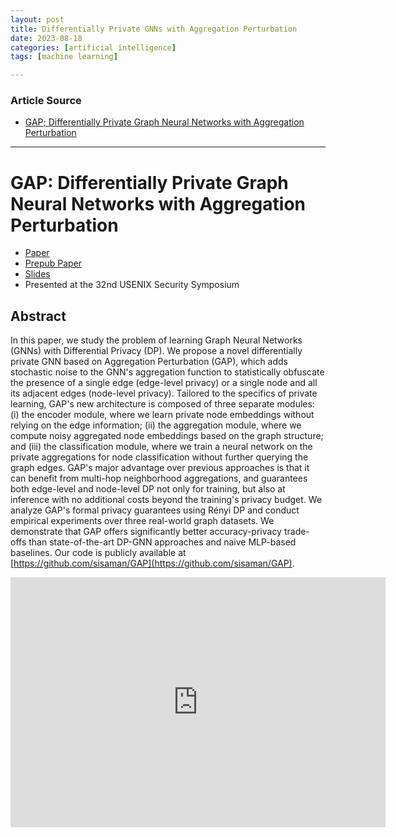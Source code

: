 ```yaml
---
layout: post
title: Differentially Private GNNs with Aggregation Perturbation
date: 2023-08-18
categories: [artificial intelligence]
tags: [machine learning]

---
```


### Article Source

* [GAP; Differentially Private Graph Neural Networks with Aggregation Perturbation](https://www.youtube.com/watch?v=ZKvjCmmz76k)

---

# GAP: Differentially Private Graph Neural Networks with Aggregation Perturbation


* [Paper](https://www.usenix.org/system/files/usenixsecurity23-sajadmanesh.pdf)
* [Prepub Paper](https://www.usenix.org/system/files/sec23fall-prepub-196-sajadmanesh.pdf)
* [Slides](https://www.usenix.org/system/files/sec23_slides_sajadmanesh.pdf)
* Presented at the 32nd USENIX Security Symposium

## Abstract

In this paper, we study the problem of learning Graph Neural Networks (GNNs) with Differential Privacy (DP). We propose a novel differentially private GNN based on Aggregation Perturbation (GAP), which adds stochastic noise to the GNN's aggregation function to statistically obfuscate the presence of a single edge (edge-level privacy) or a single node and all its adjacent edges (node-level privacy). Tailored to the specifics of private learning, GAP's new architecture is composed of three separate modules: (i) the encoder module, where we learn private node embeddings without relying on the edge information; (ii) the aggregation module, where we compute noisy aggregated node embeddings based on the graph structure; and (iii) the classification module, where we train a neural network on the private aggregations for node classification without further querying the graph edges. GAP's major advantage over previous approaches is that it can benefit from multi-hop neighborhood aggregations, and guarantees both edge-level and node-level DP not only for training, but also at inference with no additional costs beyond the training's privacy budget. We analyze GAP's formal privacy guarantees using Rényi DP and conduct empirical experiments over three real-world graph datasets. We demonstrate that GAP offers significantly better accuracy-privacy trade-offs than state-of-the-art DP-GNN approaches and naive MLP-based baselines. Our code is publicly available at [https://github.com/sisaman/GAP](https://github.com/sisaman/GAP).

<iframe width="600" height="400" src="https://www.youtube.com/embed/ZKvjCmmz76k" title="YouTube video player" frameborder="0" allow="accelerometer; autoplay; clipboard-write; encrypted-media; gyroscope; picture-in-picture; web-share" allowfullscreen></iframe>